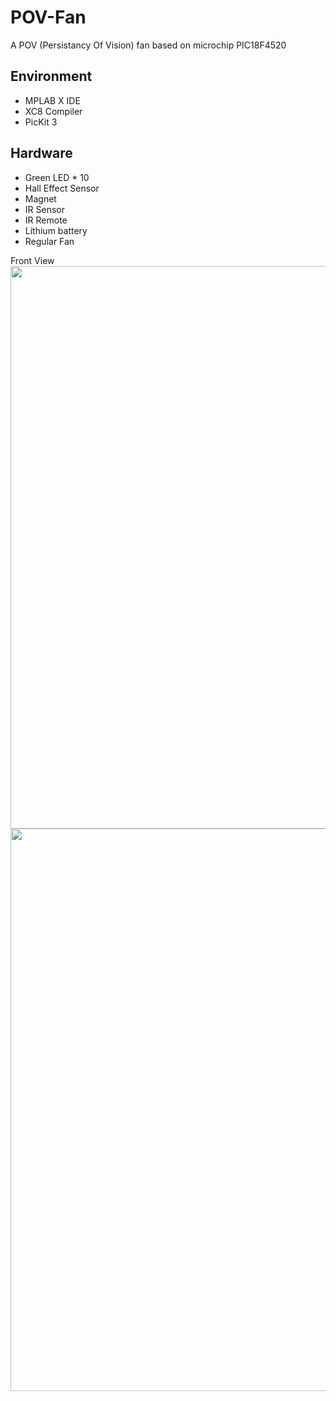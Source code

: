 # POV-Fan
A POV (Persistancy Of Vision) fan based on microchip PIC18F4520

## Environment
* MPLAB X IDE
* XC8 Compiler
* PicKit 3

## Hardware
* Green LED * 10
* Hall Effect Sensor
* Magnet
* IR Sensor
* IR Remote
* Lithium battery
* Regular Fan

Front View
<img src = 'https://i.imgur.com/yig7Dmu.jpg' width="900px">
<img src = 'https://i.imgur.com/4NQLHvr.jpg' width="900px">
